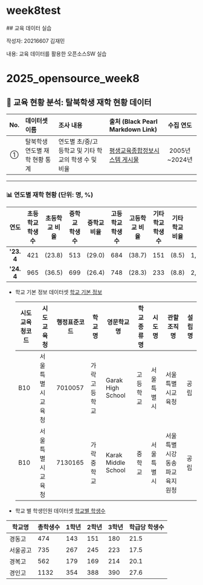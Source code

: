 # week8test

\## 교육 데이터 실습

작성자: 20216607 김재민

내용: 교육 데이터를 활용한 오픈소스SW 실습

# 2025_opensource_week8

## 🎒 교육 현황 분석: 탈북학생 재학 현황 데이터

| **No.** | **데이터셋 이름** | **조사 내용** | **출처 (Black Pearl Markdown Link)** | **수집 연도** |
| :---: | :--- | :--- | :--- | :---: |
| ① | 탈북학생 연도별 재학 현황 통계 | 연도별 초/중/고등학교 및 기타 학교의 학생 수 및 비율 | [평생교육종합정보시스템 게시물](https://www.hub4u.or.kr/usr/portal/board/146/commonBbsDetail.do?p_pageno=1&p_listscale=10&p_bbs_id=146&p_srch_type=p_srch_pst_title_cntnt&p_pst_id=8827&p_srch_text=) | 2005년~2024년 |

---

### 📊 연도별 재학 현황 (단위: 명, %)

| 연도 | 초등학교 학생수 | 초등학교 비율 | 중학교 학생수 | 중학교 비율 | 고등학교 학생수 | 고등학교 비율 | 기타학교 학생수 | 기타학교 비율 | 계 |
| :---: | :---: | :---: | :---: | :---: | :---: | :---: | :---: | :---: | :---: |
| **'23. 4** | 421 | (23.8) | 513 | (29.0) | 684 | (38.7) | 151 | (8.5) | 1,769 |
| **'24. 4** | 965 | (36.5) | 699 | (26.4) | 748 | (28.3) | 233 | (8.8) | 2,645 |

* 학교 기본 정보 데이터셋 [학교 기본 정보](https://open.neis.go.kr/portal/data/service/selectServicePage.do?page=1&rows=10&sortColumn=&sortDirection=&infId=OPEN17020190531110010104913&infSeq=1)

  | 시도교육청코드 | 시도교육청       | 행정표준코드 | 학교명       | 영문학교명          | 학교종류명 | 시도명     | 관할조직명                   | 설립명 |
  | -------------- | ---------------- | ------------ | ------------ | ------------------- | ---------- | ---------- | ---------------------------- | ------ |
  | B10            | 서울특별시교육청 | 7010057      | 가락고등학교 | Garak High School   | 고등학교   | 서울특별시 | 서울특별시교육청             | 공립   |
  | B10            | 서울특별시교육청 | 7130165      | 가락중학교   | Karak Middle School | 중학교     | 서울특별시 | 서울특별시강동송파교육지원청 | 공립   |
* 학교 별 학생인원 데이터셋 [학교별 학생수](https://kess.kedi.re.kr/contents/dataset?itemCode=04&menuId=m_02_04_03_02&tabId=m1)

| 학교명 | 총학생수 | 1학년 | 2학년 | 3학년 | 학급당 학생수 |
| ------------- | ------------- |------------- |------------- |------------- |------------- |
| 경동고  | 474  | 143  |151  |180  |21.5
| 서울공고  | 735  |267  |245  |223  |17.5
| 경복고 | 562  | 179  | 169  |214  |20.1
| 경인고  | 1132  | 354  | 388  | 390  |27.6
